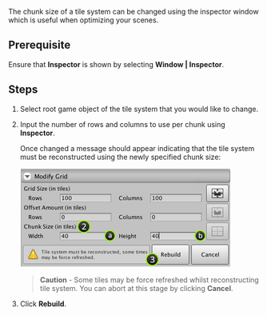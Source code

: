 The chunk size of a tile system can be changed using the inspector window which is useful
when optimizing your scenes.


## Prerequisite

Ensure that **Inspector** is shown by selecting **Window | Inspector**.



## Steps

1. Select root game object of the tile system that you would like to change.


2. Input the number of rows and columns to use per chunk using **Inspector**.

   Once changed a message should appear indicating that the tile system must be
   reconstructed using the newly specified chunk size:

   ![User interface to adjust chunk size.](../img/tile-system/inspector-chunk-size.png)

   >
   > **Caution** - Some tiles may be force refreshed whilst reconstructing tile system.
   > You can abort at this stage by clicking **Cancel**.
   >


3. Click **Rebuild**.
